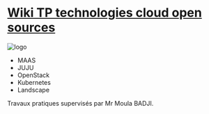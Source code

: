 # [Wiki TP technologies cloud open sources](https://github.com/DOSSANTOSDaniel/MAAS_JUJU_K8S_Openstack/wiki)
![logo](https://github.com/DOSSANTOSDaniel/MAAS_JUJU_K8S_Openstack/blob/master/opensource.png)

* MAAS
* JUJU
* OpenStack
* Kubernetes
* Landscape

Travaux pratiques supervisés par Mr Moula BADJI.
